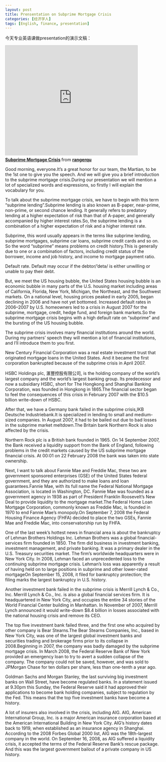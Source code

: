 ```yaml
---
layout: post
title: Prensentation on Subprime Mortgage Crisis
categories: [经济学人]
tags: [English, finance, presentation]
---
```


今天专业英语课做presentation的演示文稿：

<iframe src="http://www.slideshare.net/slideshow/embed_code/617467" width="427" height="356" frameborder="0" marginwidth="0" marginheight="0" scrolling="no" style="border:1px solid #CCC;border-width:1px 1px 0;margin-bottom:5px" allowfullscreen webkitallowfullscreen mozallowfullscreen> </iframe> <div style="margin-bottom:5px"> <strong> <a href="http://www.slideshare.net/rangerqu/subprime-mortgage-crisis-presentation" title="Subprime Mortgage Crisis" target="_blank">Subprime Mortgage Crisis</a> </strong> from <strong><a href="http://www.slideshare.net/rangerqu" target="_blank">rangerqu</a></strong> </div>

Good morning, everyone.It’s a great honor for our team, the Martian, to be the 1st one to give you the speech. And we will give you a brief introduction to the subprime mortgage crisis.During our presentation we will mention a lot of specialized words and expressions, so firstly I will explain the vocabulary for you.


To talk about the subprime mortgage crisis, we have to begin with this term “subprime lending”.Subprime lending is also known as B-paper, near-prime, non-prime, or second chance lending. It generally refers to predatory lending at a higher expectation of risk than that of A-paper, and generally accompanied by higher interest rates.So, the subprime lending is a combination of a higher expectation of risk and a higher interest rate.

Subprime, this word usually appears in the terms like subprime lending, subprime mortgages, subprime car loans, subprime credit cards and so on. So the word “subprime” means problems on credit history.This is generally due to one or a combination of factors, including credit status of the borrower, income and job history, and income to mortgage payment ratio.

Default rate. Default may occur if the debtor/’detə/ is either unwilling or unable to pay their debt.

But, we meet the US housing bubble, the United States housing bubble is an economic bubble in many parts of the U.S. housing market including areas of California, Florida, New York, Michigan, the Northeast, and the Southwest markets. On a national level, housing prices peaked in early 2005, began declining in 2006 and have not yet bottomed. Increased default rates in 2006–2007 by U.S. homeowners led to a crisis in August 2007 for the subprime, mortgage, credit, hedge fund, and foreign bank markets.So the subprime mortgage crisis begins with a high default rate on “subprime” and the bursting of the US housing bubble.

The subprime crisis involves many financial institutions around the world. During my partners’ speech they will mention a lot of financial institutions, and I’ll introduce them to you first.

New Century Financial Corporation was a real estate investment trust that originated mortgage loans in the United States. And it became the first corporation bankrupted because of the subprime crisis in April 2007.

HSBC Holdings plc, 滙豐控股有限公司, is the holding company of the world’s largest company and the world’s largest banking group. Its predecessor and now a subsidiary HSBC, short for The Hongkong and Shanghai Banking Corporation, was founded in Hongkong in 1865.The financial sector began to feel the consequences of this crisis in February 2007 with the $10.5 billion write-down of HSBC.

After that, we have a Germany bank failed in the subprime crisis,IKB Deutsche Industriebank.It is specialized in lending to small and medium-sized companies. In August 2007, it had to be bailed out due to bad losses in the subprime market meltdown.The Britain bank Northern Rock is also affected by the crisis.

Northern Rock plc is a British bank founded in 1965. On 14 September 2007, the Bank received a liquidity support from the Bank of England, following problems in the credit markets caused by the US subprime mortgage financial crisis. At 00:01 on 22 February 2008 the bank was taken into state ownership.

Next, I want to talk about Fannie Mae and Freddie Mac, these two are government sponsored enterprises (GSE) of the United States federal government, and they are authorized to make loans and loan guarantees.Fannie Mae, with its full name the Federal National Mortgage Association, is located in Washington, DC. Fannie Mae was founded as a government agency in 1938 as part of President Franklin Roosevelt’s New Deal to provide liquidity to the mortgage market.The Federal Home Loan Mortgage Corporation, commonly known as Freddie Mac, is founded in 1970 to end Fannie Mae’s monopoly.On September 7, 2008 the Federal Housing Finance Agency (FHFA) decided to place the two GSEs, Fannie Mae and Freddie Mac, into conservatorship run by FHFA.

One of the last week’s hottest news in financial area is about the bankruptcy of Lehman Brothers Holdings Inc. Lehman Brothers was a global financial-services firm founded in 1850. The firm did business in investment banking, investment management, and private banking. It was a primary dealer in the U.S. Treasury securities market. The firm’s worldwide headquarters were in New York City. In 2008, Lehman faced an unprecedented loss to the continuing subprime mortgage crisis. Lehman’s loss was apparently a result of having held on to large positions in subprime and other lower-rated mortgageOn September 15, 2008, it filed for bankruptcy protection; the filing marks the largest bankruptcy in U.S. history.

Another investment bank failed in the subprime crisis is Merrill Lynch & Co., Inc. Merrill Lynch & Co., Inc. is also a global financial services firm. It is headquartered in New York City, and occupies the entire 34 stories of the World Financial Center building in Manhattan. In November of 2007, Merrill Lynch announced it would write-down $8.4 billion in losses associated with the national housing crisis and remove its CEO.

The top five investment bank failed three, and the first one who acquired by other company is Bear Stearns.The Bear Stearns Companies, Inc., based in New York City, was one of the largest global investment banks and securities trading and brokerage firms prior to its collapse in 2008.Beginning in 2007, the company was badly damaged by the subprime mortgage crisis. In March 2008, the Federal Reserve Bank of New York provided an emergency loan to try to avert a sudden collapse of the company. The company could not be saved, however, and was sold to JPMorgan Chase for ten dollars per share, less than one-tenth a year ago.

Goldman Sachs and Morgan Stanley, the last surviving big investment banks on Wall Street, have become regulated banks. In a statement issued at 9.30pm this Sunday, the Federal Reserve said it had approved their applications to become bank holding companies, subject to regulation by the Fed. This means that the top five investment banks have become a history.

A lot of insurers also involved in the crisis, including AIG. AIG, American International Group, Inc. is a major American insurance corporation based at the American International Building in New York City. AIG’s history dates back to 1919, when established as an insurance agency in Shanghai. According to the 2008 Forbes Global 2000 list, AIG was the 18th-largest company in the world. On September 16, 2008, as AIG suffered a liquidity crisis, it accepted the terms of the Federal Reserve Bank’s rescue package. And this was the largest government bailout of a private company in US history.

